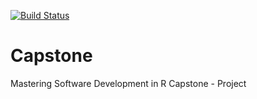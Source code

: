 [![Build Status](https://travis-ci.org/rumorale/Capstone.svg?branch=master)](https://travis-ci.org/rumorale/Capstone)


# Capstone
Mastering Software Development in R Capstone - Project 

